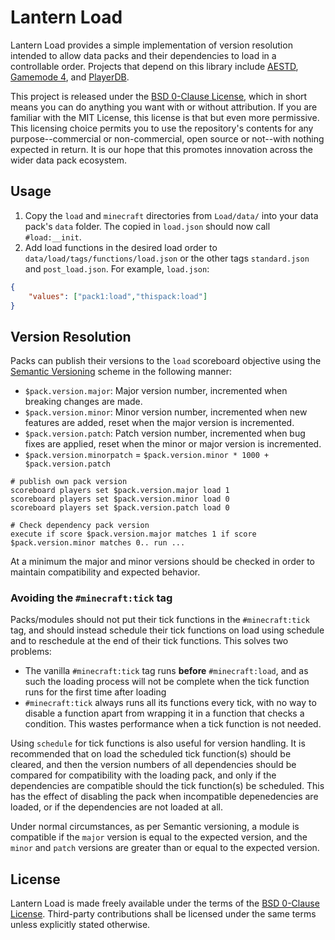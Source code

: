 # Lantern Load

Lantern Load provides a simple implementation of version resolution intended to allow data packs and their dependencies to load in a controllable order.
Projects that depend on this library include [AESTD], [Gamemode 4], and [PlayerDB].

This project is released under the [BSD 0-Clause License](LICENSE), which in short means you can do anything you want with or without attribution.
If you are familiar with the MIT License, this license is that but even more permissive.
This licensing choice permits you to use the repository's contents for any purpose--commercial or non-commercial, open source or not--with nothing expected in return.
It is our hope that this promotes innovation across the wider data pack ecosystem.

## Usage
1. Copy the `load` and `minecraft` directories from `Load/data/` into your data pack's `data` folder. The copied in `load.json` should now call `#load:__init`.
2. Add load functions in the desired load order to `data/load/tags/functions/load.json` or the other tags `standard.json` and  `post_load.json`. For example, `load.json`:
```json
{
    "values": ["pack1:load","thispack:load"]
}
```
## Version Resolution
Packs can publish their versions to the `load` scoreboard objective using the [Semantic Versioning](https://semver.org/) scheme in the following manner:
- `$pack.version.major`: Major version number, incremented when breaking changes are made.
- `$pack.version.minor`: Minor version number, incremented when new features are added, reset when the major version is incremented.
- `$pack.version.patch`: Patch version number, incremented when bug fixes are applied, reset when the minor or major version is incremented.
- `$pack.version.minorpatch` = `$pack.version.minor * 1000 + $pack.version.patch`
```
# publish own pack version
scoreboard players set $pack.version.major load 1
scoreboard players set $pack.version.minor load 0
scoreboard players set $pack.version.patch load 0
```
```
# Check dependency pack version
execute if score $pack.version.major matches 1 if score $pack.version.minor matches 0.. run ...
```
At a minimum the major and minor versions should be checked in order to maintain compatibility and expected behavior.

### Avoiding the `#minecraft:tick` tag

Packs/modules should not put their tick functions in the `#minecraft:tick` tag, and should instead schedule their tick functions on load using schedule and to reschedule at the end of their tick functions.
This solves two problems:

- The vanilla `#minecraft:tick` tag runs **before** `#minecraft:load`, and as such the loading process will not be complete when the tick function runs for the first time after loading
- `#minecraft:tick` always runs all its functions every tick, with no way to disable a function apart from wrapping it in a function that checks a condition. This wastes performance when a tick function is not needed.

Using `schedule` for tick functions is also useful for version handling. It is recommended that on load the scheduled tick function(s) should be cleared, and then the version numbers of all dependencies should be compared for compatibility with the loading pack, and only if the dependencies are compatible should the tick function(s) be scheduled.
This has the effect of disabling the pack when incompatible depenedencies are loaded, or if the dependencies are not loaded at all.

Under normal circumstances, as per Semantic versioning, a module is compatible if the `major` version is equal to the expected version, and the `minor` and `patch` versions are greater than or equal to the expected version.

## License

Lantern Load is made freely available under the terms of the [BSD 0-Clause License](LICENSE).
Third-party contributions shall be licensed under the same terms unless explicitly stated otherwise.

[AESTD]: https://github.com/Aeldrion/AESTD
[Gamemode 4]: https://github.com/Gamemode4Dev/GM4_Datapacks
[PlayerDB]: https://github.com/rx-modules/PlayerDB
